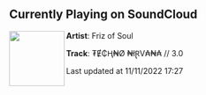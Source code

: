 ## Currently Playing on SoundCloud

[<img align="left" width="100" src="https://i1.sndcdn.com/artworks-9cMKEbwRb5yvhNfe-oABfNg-t500x500.jpg">](https://soundcloud.com/frizofsoul/techno-nirvana-30)

**Artist**: Friz of Soul 

**Track**: ₮Ɇ₵Ⱨ₦Ø ₦łⱤV₳₦₳ // 3.0

Last updated at 11/11/2022 17:27
